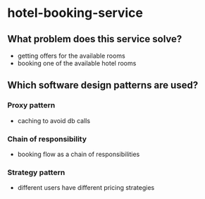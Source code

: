 # hotel-booking-service

## What problem does this service solve?
* getting offers for the available rooms
* booking one of the available hotel rooms

## Which software design patterns are used?
### Proxy pattern
* caching to avoid db calls

### Chain of responsibility
* booking flow as a chain of responsibilities

### Strategy pattern
* different users have different pricing strategies
